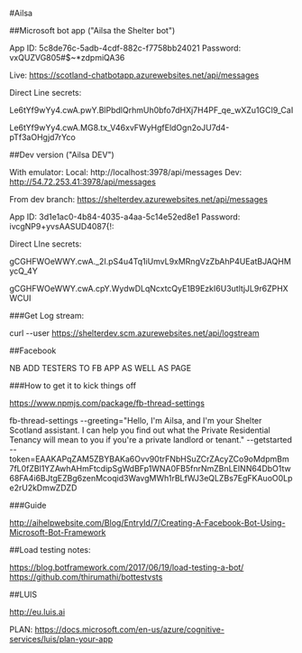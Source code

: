 #Ailsa

##Microsoft bot app ("Ailsa the Shelter bot")

App ID: 5c8de76c-5adb-4cdf-882c-f7758bb24021
Password: vxQUZVG805#$~*zdpmiQA36

Live: https://scotland-chatbotapp.azurewebsites.net/api/messages

Direct Line secrets:

Le6tYf9wYy4.cwA.pwY.BlPbdlQrhmUh0bfo7dHXj7H4PF_qe_wXZu1GCI9_CaI

Le6tYf9wYy4.cwA.MG8.tx_V46xvFWyHgfEldOgn2oJU7d4-pTf3aOHgjd7rYco

##Dev version ("Ailsa DEV")

With emulator:
Local: http://localhost:3978/api/messages 
Dev: http://54.72.253.41:3978/api/messages

From dev branch:
https://shelterdev.azurewebsites.net/api/messages

App ID: 3d1e1ac0-4b84-4035-a4aa-5c14e52ed8e1
Password: ivcgNP9+yvsAASUD4087{!:

Direct LIne secrets:

gCGHFWOeWWY.cwA._2I.pS4u4Tq1iUmvL9xMRngVzZbAhP4UEatBJAQHMycQ_4Y

gCGHFWOeWWY.cwA.cpY.WydwDLqNcxtcQyE1B9EzkI6U3utltjJL9r6ZPHXWCUI

###Get Log stream:

curl --user <user> https://shelterdev.scm.azurewebsites.net/api/logstream

##Facebook 

NB ADD TESTERS TO FB APP AS WELL AS PAGE

###How to get it to kick things off

https://www.npmjs.com/package/fb-thread-settings

fb-thread-settings --greeting="Hello, I'm Ailsa, and I'm your Shelter Scotland assistant. I can help you find out what the Private Residential Tenancy will mean to you if you're a private landlord or tenant." --getstarted --token=EAAKAPqZAM5ZBYBAKa6Ovv90trFNbHSuZCrZAcyZCo9oMdpmBm7fL0fZBl1YZAwhAHmFtcdipSgWdBFp1WNA0FB5fnrNmZBnLEINN64DbO1tw68FA4i6BJtgEZBg6zenMcoqid3WavgMWh1rBLfWJ3eQLZBs7EgFKAuoO0Lpe2rU2kDmwZDZD

###Guide

http://aihelpwebsite.com/Blog/EntryId/7/Creating-A-Facebook-Bot-Using-Microsoft-Bot-Framework

##Load testing notes:

https://blog.botframework.com/2017/06/19/load-testing-a-bot/
https://github.com/thirumathi/bottestvsts

##LUIS

http://eu.luis.ai

PLAN: https://docs.microsoft.com/en-us/azure/cognitive-services/luis/plan-your-app